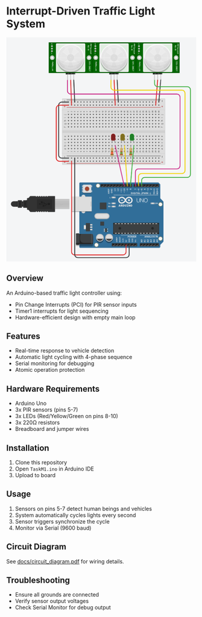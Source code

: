 # Interrupt-Driven Traffic Light System

![Diagram](./diagram.png)

## Overview
An Arduino-based traffic light controller using:
- Pin Change Interrupts (PCI) for PIR sensor inputs
- Timer1 interrupts for light sequencing
- Hardware-efficient design with empty main loop

## Features
- Real-time response to vehicle detection
- Automatic light cycling with 4-phase sequence
- Serial monitoring for debugging
- Atomic operation protection

## Hardware Requirements
- Arduino Uno
- 3x PIR sensors (pins 5-7)
- 3x LEDs (Red/Yellow/Green on pins 8-10)
- 3x 220Ω resistors
- Breadboard and jumper wires

## Installation
1. Clone this repository
2. Open `TaskM1.ino` in Arduino IDE
3. Upload to board

## Usage
1. Sensors on pins 5-7 detect human beings and vehicles
2. System automatically cycles lights every second
3. Sensor triggers synchronize the cycle
4. Monitor via Serial (9600 baud)

## Circuit Diagram
See [docs/circuit_diagram.pdf](./docs/circuit_diagram.pdf) for wiring details.

## Troubleshooting
- Ensure all grounds are connected
- Verify sensor output voltages
- Check Serial Monitor for debug output
